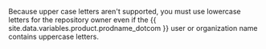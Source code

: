 Because upper case letters aren't supported, you must use lowercase letters for the repository owner even if the {{ site.data.variables.product.prodname_dotcom }} user or organization name contains uppercase letters.
